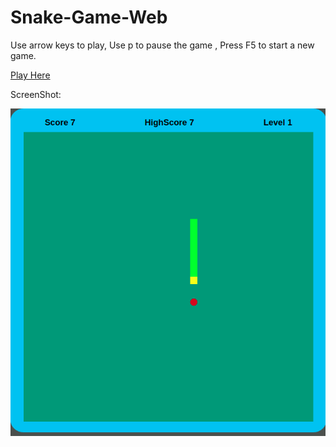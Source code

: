 # Snake-Game-Web

<p>Use arrow keys to play, Use p to pause the game , Press F5 to start a new game.</p>
<a href="https://snake-xenzia-23474.web.app/">Play Here</a>
<p>ScreenShot:</p>
<img src="./public/image.png">
